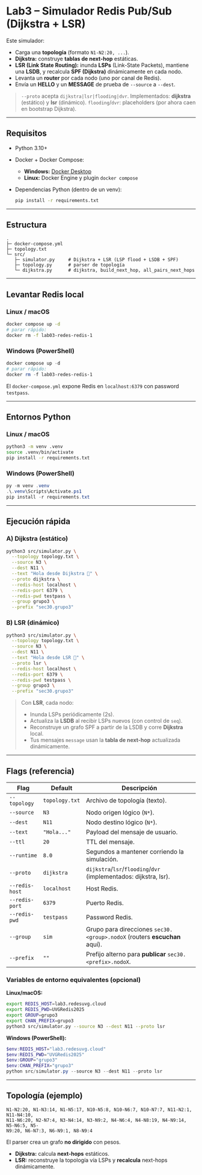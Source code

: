 # Lab3 – Simulador Redis Pub/Sub (Dijkstra + LSR)

Este simulador:

* Carga una **topología** (formato `N1-N2:20, ...`).
* **Dijkstra:** construye **tablas de next-hop** estáticas.
* **LSR (Link State Routing):** inunda **LSPs** (Link-State Packets), mantiene una **LSDB**, y recalcula **SPF (Dijkstra)** dinámicamente en cada nodo.
* Levanta un **router** por cada nodo (uno por canal de Redis).
* Envía un **HELLO** y un **MESSAGE** de prueba de `--source` a `--dest`.

> `--proto` acepta `dijkstra|lsr|flooding|dvr`.
> Implementados: **dijkstra** (estático) y **lsr** (dinámico).
> `flooding`/`dvr`: placeholders (por ahora caen en bootstrap Dijkstra).

---

## Requisitos

* Python 3.10+
* Docker + Docker Compose:

  * **Windows:** [Docker Desktop](https://www.docker.com/products/docker-desktop/)
  * **Linux:** Docker Engine y plugin `docker compose`
* Dependencias Python (dentro de un venv):

  ```bash
  pip install -r requirements.txt
  ```

---

## Estructura

```
.
├─ docker-compose.yml
├─ topology.txt
└─ src/
   ├─ simulator.py     # Dijkstra + LSR (LSP flood + LSDB + SPF)
   ├─ topology.py      # parser de topología
   └─ dijkstra.py      # dijkstra, build_next_hop, all_pairs_next_hops
```

---

## Levantar Redis local

### Linux / macOS

```bash
docker compose up -d
# parar rápido:
docker rm -f lab03-redes-redis-1
```

### Windows (PowerShell)

```powershell
docker compose up -d
# parar rápido:
docker rm -f lab03-redes-redis-1
```

El `docker-compose.yml` expone Redis en `localhost:6379` con password `testpass`.

---

## Entornos Python

### Linux / macOS

```bash
python3 -m venv .venv
source .venv/bin/activate
pip install -r requirements.txt
```

### Windows (PowerShell)

```powershell
py -m venv .venv
.\.venv\Scripts\Activate.ps1
pip install -r requirements.txt
```

---

## Ejecución rápida

### A) Dijkstra (estático)

```bash
python3 src/simulator.py \
  --topology topology.txt \
  --source N3 \
  --dest N11 \
  --text "Hola desde Dijkstra 👋" \
  --proto dijkstra \
  --redis-host localhost \
  --redis-port 6379 \
  --redis-pwd testpass \
  --group grupo3 \
  --prefix "sec30.grupo3"
```

### B) LSR (dinámico)

```bash
python3 src/simulator.py \
  --topology topology.txt \
  --source N3 \
  --dest N11 \
  --text "Hola desde LSR 👋" \
  --proto lsr \
  --redis-host localhost \
  --redis-port 6379 \
  --redis-pwd testpass \
  --group grupo3 \
  --prefix "sec30.grupo3"
```

> Con **LSR**, cada nodo:
>
> * Inunda LSPs periódicamente (2s).
> * Actualiza la **LSDB** al recibir LSPs nuevos (con control de `seq`).
> * Reconstruye un grafo SPF a partir de la LSDB y corre **Dijkstra** local.
> * Tus mensajes `message` usan la **tabla de next-hop** actualizada dinámicamente.

---

## Flags (referencia)

| Flag           | Default        | Descripción                                                               |
| -------------- | -------------- | ------------------------------------------------------------------------- |
| `--topology`   | `topology.txt` | Archivo de topología (texto).                                             |
| `--source`     | `N3`           | Nodo origen lógico (`N*`).                                                |
| `--dest`       | `N11`          | Nodo destino lógico (`N*`).                                               |
| `--text`       | `"Hola..."`    | Payload del mensaje de usuario.                                           |
| `--ttl`        | `20`           | TTL del mensaje.                                                          |
| `--runtime`    | `8.0`          | Segundos a mantener corriendo la simulación.                              |
| `--proto`      | `dijkstra`     | `dijkstra`/`lsr`/`flooding`/`dvr` (implementados: dijkstra, lsr).         |
| `--redis-host` | `localhost`    | Host Redis.                                                               |
| `--redis-port` | `6379`         | Puerto Redis.                                                             |
| `--redis-pwd`  | `testpass`     | Password Redis.                                                           |
| `--group`      | `sim`          | Grupo para direcciones `sec30.<group>.nodoX` (routers **escuchan** aquí). |
| `--prefix`     | `""`           | Prefijo alterno para **publicar** `sec30.<prefix>.nodoX`.                 |

### Variables de entorno equivalentes (opcional)

**Linux/macOS:**

```bash
export REDIS_HOST=lab3.redesuvg.cloud
export REDIS_PWD=UVGRedis2025
export GROUP=grupo3
export CHAN_PREFIX=grupo3
python3 src/simulator.py --source N3 --dest N11 --proto lsr
```

**Windows (PowerShell):**

```powershell
$env:REDIS_HOST="lab3.redesuvg.cloud"
$env:REDIS_PWD="UVGRedis2025"
$env:GROUP="grupo3"
$env:CHAN_PREFIX="grupo3"
python src/simulator.py --source N3 --dest N11 --proto lsr
```

---

## Topología (ejemplo)

```
N1-N2:20, N1-N3:14, N1-N5:17, N10-N5:8, N10-N6:7, N10-N7:7, N11-N2:1, N11-N4:10,
N11-N6:20, N2-N7:4, N3-N4:14, N3-N9:2, N4-N6:4, N4-N8:19, N4-N9:14, N5-N6:5, N5-
N9:20, N6-N7:3, N6-N9:1, N8-N9:4
```

El parser crea un grafo **no dirigido** con pesos.

* **Dijkstra:** calcula **next-hops** estáticos.
* **LSR:** reconstruye la topología vía LSPs y **recalcula** next-hops dinámicamente.
